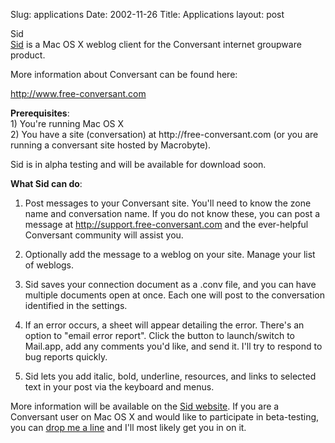 Slug: applications
Date: 2002-11-26
Title: Applications
layout: post

<div class="subhead"><a name="sid"><a>Sid</a></a></div>
<a href="http://sid.redmonk.net">Sid</a> is a Mac OS X weblog client for the Conversant internet groupware product.



More information about Conversant can be found here:<p>

http://www.free-conversant.com

<p><b>Prerequisites</b>:<br />
1) You&#39;re running Mac OS X<br />
2) You have a site (conversation) at http://free-conversant.com (or you are running a conversant site hosted by Macrobyte).

Sid is in alpha testing and will be available for download soon.

<b>What Sid can do</b>:<br />
1) Post messages to your Conversant site. You&#39;ll need to know the zone name and conversation name. If you do not know these, you can post a message at http://support.free-conversant.com and the ever-helpful Conversant community will assist you.<p>

2) Optionally add the message to a weblog on your site. Manage your list of weblogs.<p>

3) Sid saves your connection document as a .conv file, and you can have multiple documents open at once. Each one will post to the conversation identified in the settings.<p>

4) If an error occurs, a sheet will appear detailing the error. There&#39;s an option to &quot;email error report&quot;. Click the button to launch/switch to Mail.app, add any comments you&#39;d like, and send it. I&#39;ll try to respond to bug reports quickly.<p>

5) Sid lets you add italic, bold, underline, resources, and links to selected text in your post via the keyboard and menus.<p>

More information will be available on the <a href="http://sid.redmonk.net">Sid website</a>. If you are a Conversant user on Mac OS X and would like to participate in beta-testing, you can <a href="mailto:steve@redmonk.net">drop me a line</a> and I&#39;ll most likely get you in on it.</p></p></p></p></p></p></p>
